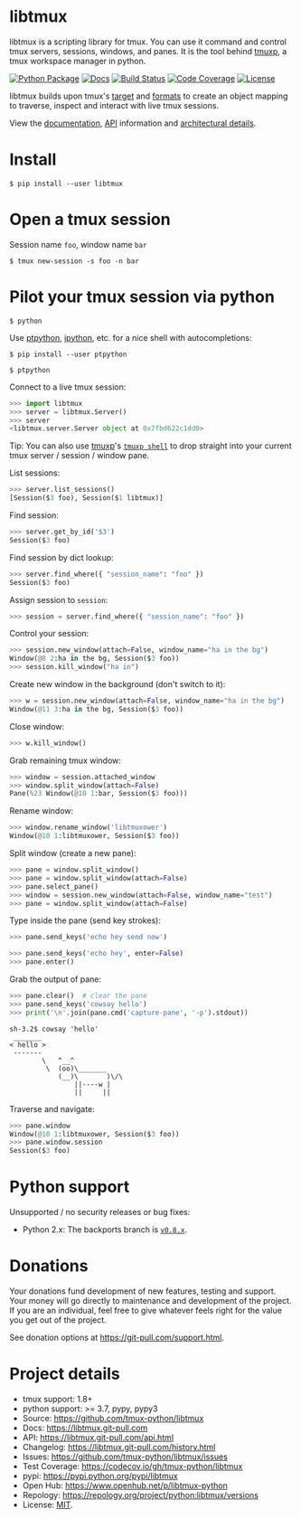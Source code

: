 # libtmux

libtmux is a scripting library for tmux. You can use it command and control tmux servers,
sessions, windows, and panes. It is the tool behind [tmuxp], a tmux workspace manager in python.

[![Python Package](https://img.shields.io/pypi/v/libtmux.svg)](https://pypi.org/project/libtmux/)
[![Docs](https://github.com/tmux-python/libtmux/workflows/docs/badge.svg)](https://libtmux.git-pull.com/)
[![Build Status](https://github.com/tmux-python/libtmux/workflows/tests/badge.svg)](https://github.com/tmux-python/tmux-python/actions?query=workflow%3A%22tests%22)
[![Code Coverage](https://codecov.io/gh/tmux-python/libtmux/branch/master/graph/badge.svg)](https://codecov.io/gh/tmux-python/libtmux)
[![License](https://img.shields.io/github/license/tmux-python/libtmux.svg)](https://github.com/tmux-python/libtmux/blob/master/LICENSE)

libtmux builds upon tmux's
[target](http://man.openbsd.org/OpenBSD-5.9/man1/tmux.1#COMMANDS) and
[formats](http://man.openbsd.org/OpenBSD-5.9/man1/tmux.1#FORMATS) to
create an object mapping to traverse, inspect and interact with live
tmux sessions.

View the [documentation](https://libtmux.git-pull.com/),
[API](https://libtmux.git-pull.com/api.html) information and
[architectural details](https://libtmux.git-pull.com/about.html).

# Install

```console
$ pip install --user libtmux
```

# Open a tmux session

Session name `foo`, window name `bar`

```console
$ tmux new-session -s foo -n bar
```

# Pilot your tmux session via python

```console
$ python
```

Use [ptpython], [ipython], etc. for a nice shell with autocompletions:

```console
$ pip install --user ptpython
```

```console
$ ptpython
```

Connect to a live tmux session:

```python
>>> import libtmux
>>> server = libtmux.Server()
>>> server
<libtmux.server.Server object at 0x7fbd622c1dd0>
```

Tip: You can also use [tmuxp]'s [`tmuxp shell`] to drop straight into your
current tmux server / session / window pane.

[tmuxp]: https://tmuxp.git-pull.com/
[`tmuxp shell`]: https://tmuxp.git-pull.com/cli/shell.html
[ptpython]: https://github.com/prompt-toolkit/ptpython
[ipython]: https://ipython.org/

List sessions:

```python
>>> server.list_sessions()
[Session($3 foo), Session($1 libtmux)]
```

Find session:

```python
>>> server.get_by_id('$3')
Session($3 foo)
```

Find session by dict lookup:

```python
>>> server.find_where({ "session_name": "foo" })
Session($3 foo)
```

Assign session to `session`:

```python
>>> session = server.find_where({ "session_name": "foo" })
```

Control your session:

```python
>>> session.new_window(attach=False, window_name="ha in the bg")
Window(@8 2:ha in the bg, Session($3 foo))
>>> session.kill_window("ha in")
```

Create new window in the background (don't switch to it):

```python
>>> w = session.new_window(attach=False, window_name="ha in the bg")
Window(@11 3:ha in the bg, Session($3 foo))
```

Close window:

```python
>>> w.kill_window()
```

Grab remaining tmux window:

```python
>>> window = session.attached_window
>>> window.split_window(attach=False)
Pane(%23 Window(@10 1:bar, Session($3 foo)))
```

Rename window:

```python
>>> window.rename_window('libtmuxower')
Window(@10 1:libtmuxower, Session($3 foo))
```

Split window (create a new pane):

```python
>>> pane = window.split_window()
>>> pane = window.split_window(attach=False)
>>> pane.select_pane()
>>> window = session.new_window(attach=False, window_name="test")
>>> pane = window.split_window(attach=False)
```

Type inside the pane (send key strokes):

```python
>>> pane.send_keys('echo hey send now')

>>> pane.send_keys('echo hey', enter=False)
>>> pane.enter()
```

Grab the output of pane:

```python
>>> pane.clear()  # clear the pane
>>> pane.send_keys('cowsay hello')
>>> print('\n'.join(pane.cmd('capture-pane', '-p').stdout))
```

    sh-3.2$ cowsay 'hello'
     _______
    < hello >
     -------
            \   ^__^
             \  (oo)\_______
                (__)\       )\/\
                    ||----w |
                    ||     ||

Traverse and navigate:

```python
>>> pane.window
Window(@10 1:libtmuxower, Session($3 foo))
>>> pane.window.session
Session($3 foo)
```

# Python support

Unsupported / no security releases or bug fixes:

- Python 2.x: The backports branch is
  [`v0.8.x`](https://github.com/tmux-python/libtmux/tree/v0.8.x).

# Donations

Your donations fund development of new features, testing and support.
Your money will go directly to maintenance and development of the
project. If you are an individual, feel free to give whatever feels
right for the value you get out of the project.

See donation options at <https://git-pull.com/support.html>.

# Project details

- tmux support: 1.8+
- python support: >= 3.7, pypy, pypy3
- Source: <https://github.com/tmux-python/libtmux>
- Docs: <https://libtmux.git-pull.com>
- API: <https://libtmux.git-pull.com/api.html>
- Changelog: <https://libtmux.git-pull.com/history.html>
- Issues: <https://github.com/tmux-python/libtmux/issues>
- Test Coverage: <https://codecov.io/gh/tmux-python/libtmux>
- pypi: <https://pypi.python.org/pypi/libtmux>
- Open Hub: <https://www.openhub.net/p/libtmux-python>
- Repology: <https://repology.org/project/python:libtmux/versions>
- License: [MIT](http://opensource.org/licenses/MIT).
